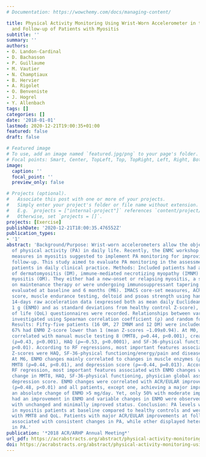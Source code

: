 ```yaml
---
# Documentation: https://wowchemy.com/docs/managing-content/

title: Physical Activity Monitoring Using Wrist-Worn Accelerometer in the Assessment
  and Follow-up of Patients with Myositis
subtitle: ''
summary: ''
authors:
- O. Landon-Cardinal
- D. Bachasson
- P. Guillaume
- M. Vautier
- N. Champtiaux
- B. Hervier
- A. Rigolet
- O. Benveniste
- J. Hogrel
- Y. Allenbach
tags: []
categories: []
date: '2018-01-01'
lastmod: 2020-12-21T19:00:35+01:00
featured: false
draft: false

# Featured image
# To use, add an image named `featured.jpg/png` to your page's folder.
# Focal points: Smart, Center, TopLeft, Top, TopRight, Left, Right, BottomLeft, Bottom, BottomRight.
image:
  caption: ''
  focal_point: ''
  preview_only: false

# Projects (optional).
#   Associate this post with one or more of your projects.
#   Simply enter your project's folder or file name without extension.
#   E.g. `projects = ["internal-project"]` references `content/project/deep-learning/index.md`.
#   Otherwise, set `projects = []`.
projects: [Exercise]
publishDate: '2020-12-21T18:00:35.476552Z'
publication_types:
- '1'
abstract: 'Background/Purpose: Wrist-worn accelerometers allow the objective estimation
  of physical activity (PA) in daily life. Recently, the ENMC workshop on outcome
  measures in myositis suggested to implement PA monitoring for improving patient
  follow-up. This study aimed to evaluate PA monitoring in the assessment of myositis
  patients in daily clinical practice. Methods: Included patients had a diagnosis
  of dermatomyositis (DM), immune-mediated necrotizing myopathy (IMNM) or overlap
  myositis (OM). They either had a new-onset or relapsing myositis, a stable disease
  on maintenance therapy or were undergoing immunosuppressant tapering. Patients were
  evaluated at baseline and 6 months (M6). IMACS core-set measures, ACR/EULAR improvement
  score, muscle endurance testing, deltoid and psoas strength using hand-held dynamometry,
  14-days raw acceleration data (expressed both as mean daily Euclidean norm minus
  1 g (ENMO) and as standard deviations from healthy control Z-score), and quality
  of life (QoL) questionnaires were recorded. Relationships between variables were
  investigated using Spearman correlation coefficient (ρ) and random forest (RF) regressions.
  Results: Fifty-five patients (16 OM, 27 IMNM and 12 DM) were included. At baseline,
  67% had ENM0 Z-score lower than 1 (mean Z-scores −1.09±0.94). At M0, ENMO mainly
  correlated with manual muscle testing 8 (MMT8, ρ=0.44, p<0.001), creatinine level
  (ρ=0.43, p<0.001), HAQ (ρ=−0.53, p<0.0001), and SF-36-physical functioning (ρ=0.40,
  p<0.01). According to RF regressions, most important features associated with ENMO
  Z-scores were HAQ, SF-36-physical functioning/energy/pain and disease duration.
  At M6, ENMO changes mainly correlated to changes in muscle enzymes (ρ=−0.44, p<0.01),
  MMT8 (ρ=0.44, p<0.01), and depression score (ρ=−0.44, p=0.013). According to the
  RF regression, most important features associated with ENMO changes were absolute
  change in MMT8, HAQ, SF-36-physical functioning, physician global assessment, and
  depression score. ENMO changes were correlated with ACR/EULAR improvement score
  (ρ=0.48, p<0.01) and all patients, except one, achieving a major improvement had
  an absolute change of ENMO >5 mg/day. Yet, only 50% with moderate improvement (ACR/EULAR)
  had an improvement in ENMO and variable changes in ENMO were observed in patients
  with unchanged and minimally improved status. Conclusion: PA levels were smaller
  in myositis patients at baseline compared to healthy controls and were correlated
  with MMT8 and QoL. Patients with major ACR/EULAR improvements at follow-up were
  associated with consistent changes in PA, while other displayed heterogeneous changes
  in PA.'
publication: '*2018 ACR/ARHP Annual Meeting*'
url_pdf: https://acrabstracts.org/abstract/physical-activity-monitoring-using-wrist-worn-accelerometer-in-the-assessment-and-follow-up-of-patients-with-myositis/
doi: https://acrabstracts.org/abstract/physical-activity-monitoring-using-wrist-worn-accelerometer-in-the-assessment-and-follow-up-of-patients-with-myositis/
---
```

